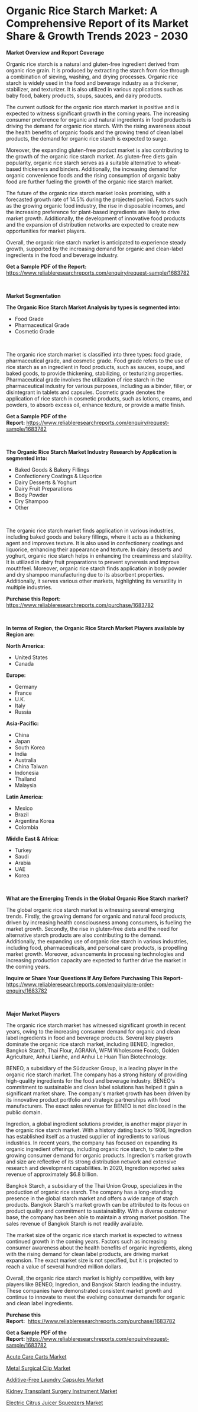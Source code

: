 <p><h1>Organic Rice Starch Market: A Comprehensive Report of its Market Share & Growth Trends 2023 - 2030</h1></p><p><strong>Market Overview and Report Coverage</strong></p>
<p><p>Organic rice starch is a natural and gluten-free ingredient derived from organic rice grain. It is produced by extracting the starch from rice through a combination of sieving, washing, and drying processes. Organic rice starch is widely used in the food and beverage industry as a thickener, stabilizer, and texturizer. It is also utilized in various applications such as baby food, bakery products, soups, sauces, and dairy products.</p><p>The current outlook for the organic rice starch market is positive and is expected to witness significant growth in the coming years. The increasing consumer preference for organic and natural ingredients in food products is driving the demand for organic rice starch. With the rising awareness about the health benefits of organic foods and the growing trend of clean label products, the demand for organic rice starch is expected to surge.</p><p>Moreover, the expanding gluten-free product market is also contributing to the growth of the organic rice starch market. As gluten-free diets gain popularity, organic rice starch serves as a suitable alternative to wheat-based thickeners and binders. Additionally, the increasing demand for organic convenience foods and the rising consumption of organic baby food are further fueling the growth of the organic rice starch market.</p><p>The future of the organic rice starch market looks promising, with a forecasted growth rate of 14.5% during the projected period. Factors such as the growing organic food industry, the rise in disposable incomes, and the increasing preference for plant-based ingredients are likely to drive market growth. Additionally, the development of innovative food products and the expansion of distribution networks are expected to create new opportunities for market players.</p><p>Overall, the organic rice starch market is anticipated to experience steady growth, supported by the increasing demand for organic and clean-label ingredients in the food and beverage industry.</p></p>
<p><strong>Get a Sample PDF of the Report:</strong> <a href="https://www.reliableresearchreports.com/enquiry/request-sample/1683782">https://www.reliableresearchreports.com/enquiry/request-sample/1683782</a></p>
<p>&nbsp;</p>
<p><strong>Market Segmentation</strong></p>
<p><strong>The Organic Rice Starch Market Analysis by types is segmented into:</strong></p>
<p><ul><li>Food Grade</li><li>Pharmaceutical Grade</li><li>Cosmetic Grade</li></ul></p>
<p>&nbsp;</p>
<p><p>The organic rice starch market is classified into three types: food grade, pharmaceutical grade, and cosmetic grade. Food grade refers to the use of rice starch as an ingredient in food products, such as sauces, soups, and baked goods, to provide thickening, stabilizing, or texturizing properties. Pharmaceutical grade involves the utilization of rice starch in the pharmaceutical industry for various purposes, including as a binder, filler, or disintegrant in tablets and capsules. Cosmetic grade denotes the application of rice starch in cosmetic products, such as lotions, creams, and powders, to absorb excess oil, enhance texture, or provide a matte finish.</p></p>
<p><strong>Get a Sample PDF of the Report:</strong>&nbsp;<a href="https://www.reliableresearchreports.com/enquiry/request-sample/1683782">https://www.reliableresearchreports.com/enquiry/request-sample/1683782</a></p>
<p>&nbsp;</p>
<p><strong>The Organic Rice Starch Market Industry Research by Application is segmented into:</strong></p>
<p><ul><li>Baked Goods & Bakery Fillings</li><li>Confectionery Coatings & Liquorice</li><li>Dairy Desserts & Yoghurt</li><li>Dairy Fruit Preparations</li><li>Body Powder</li><li>Dry Shampoo</li><li>Other</li></ul></p>
<p>&nbsp;</p>
<p><p>The organic rice starch market finds application in various industries, including baked goods and bakery fillings, where it acts as a thickening agent and improves texture. It is also used in confectionery coatings and liquorice, enhancing their appearance and texture. In dairy desserts and yoghurt, organic rice starch helps in enhancing the creaminess and stability. It is utilized in dairy fruit preparations to prevent syneresis and improve mouthfeel. Moreover, organic rice starch finds application in body powder and dry shampoo manufacturing due to its absorbent properties. Additionally, it serves various other markets, highlighting its versatility in multiple industries.</p></p>
<p><strong>Purchase this Report:</strong>&nbsp; <a href="https://www.reliableresearchreports.com/purchase/1683782">https://www.reliableresearchreports.com/purchase/1683782</a></p>
<p>&nbsp;</p>
<p><strong>In terms of Region, the Organic Rice Starch Market Players available by Region are:</strong></p>
<p>
    <p> <strong> North America: </strong>
        <ul>
            <li>United States</li>
            <li>Canada</li>
        </ul>
        </p> 
    <p> <strong> Europe: </strong>
        <ul>
            <li>Germany</li>
            <li>France</li>
            <li>U.K.</li>
            <li>Italy</li>
            <li>Russia</li>
        </ul>
        </p> 
    <p> <strong> Asia-Pacific: </strong>
        <ul>
            <li>China</li>
            <li>Japan</li>
            <li>South Korea</li>
            <li>India</li>
            <li>Australia</li>
            <li>China Taiwan</li>
            <li>Indonesia</li>
            <li>Thailand</li>
            <li>Malaysia</li>
        </ul>
        </p> 
    <p> <strong> Latin America: </strong>
        <ul>
            <li>Mexico</li>
            <li>Brazil</li>
            <li>Argentina Korea</li>
            <li>Colombia</li>
        </ul>
        </p> 
    <p> <strong> Middle East & Africa: </strong>
        <ul>
            <li>Turkey</li>
            <li>Saudi</li>
            <li>Arabia</li>
            <li>UAE</li>
            <li>Korea</li>
        </ul>
    </p>
    </p>
<p>&nbsp;</p>
<p><strong>What are the Emerging Trends in the Global Organic Rice Starch market?</strong></p>
<p><p>The global organic rice starch market is witnessing several emerging trends. Firstly, the growing demand for organic and natural food products, driven by increasing health consciousness among consumers, is fueling the market growth. Secondly, the rise in gluten-free diets and the need for alternative starch products are also contributing to the demand. Additionally, the expanding use of organic rice starch in various industries, including food, pharmaceuticals, and personal care products, is propelling market growth. Moreover, advancements in processing technologies and increasing production capacity are expected to further drive the market in the coming years.</p></p>
<p><strong>Inquire or Share Your Questions If Any Before Purchasing This Report</strong>- <a href="https://www.reliableresearchreports.com/enquiry/pre-order-enquiry/1683782">https://www.reliableresearchreports.com/enquiry/pre-order-enquiry/1683782</a></p>
<p>&nbsp;</p>
<p><strong>Major Market Players</strong></p>
<p><p>The organic rice starch market has witnessed significant growth in recent years, owing to the increasing consumer demand for organic and clean label ingredients in food and beverage products. Several key players dominate the organic rice starch market, including BENEO, Ingredion, Bangkok Starch, Thai Flour, AGRANA, WFM Wholesome Foods, Golden Agriculture, Anhui Lianhe, and Anhui Le Huan Tian Biotechnology.</p><p>BENEO, a subsidiary of the Südzucker Group, is a leading player in the organic rice starch market. The company has a strong history of providing high-quality ingredients for the food and beverage industry. BENEO's commitment to sustainable and clean label solutions has helped it gain a significant market share. The company's market growth has been driven by its innovative product portfolio and strategic partnerships with food manufacturers. The exact sales revenue for BENEO is not disclosed in the public domain.</p><p>Ingredion, a global ingredient solutions provider, is another major player in the organic rice starch market. With a history dating back to 1906, Ingredion has established itself as a trusted supplier of ingredients to various industries. In recent years, the company has focused on expanding its organic ingredient offerings, including organic rice starch, to cater to the growing consumer demand for organic products. Ingredion's market growth and size are reflective of its strong distribution network and extensive research and development capabilities. In 2020, Ingredion reported sales revenue of approximately $6.8 billion.</p><p>Bangkok Starch, a subsidiary of the Thai Union Group, specializes in the production of organic rice starch. The company has a long-standing presence in the global starch market and offers a wide range of starch products. Bangkok Starch's market growth can be attributed to its focus on product quality and commitment to sustainability. With a diverse customer base, the company has been able to maintain a strong market position. The sales revenue of Bangkok Starch is not readily available.</p><p>The market size of the organic rice starch market is expected to witness continued growth in the coming years. Factors such as increasing consumer awareness about the health benefits of organic ingredients, along with the rising demand for clean label products, are driving market expansion. The exact market size is not specified, but it is projected to reach a value of several hundred million dollars.</p><p>Overall, the organic rice starch market is highly competitive, with key players like BENEO, Ingredion, and Bangkok Starch leading the industry. These companies have demonstrated consistent market growth and continue to innovate to meet the evolving consumer demands for organic and clean label ingredients.</p></p>
<p><strong>Purchase this Report:</strong>&nbsp;&nbsp;<a href="https://www.reliableresearchreports.com/purchase/1683782">https://www.reliableresearchreports.com/purchase/1683782</a></p>
<p></p>
<p><strong>Get a Sample PDF of the Report:</strong>&nbsp;<a href="https://www.reliableresearchreports.com/enquiry/request-sample/1683782">https://www.reliableresearchreports.com/enquiry/request-sample/1683782</a></p>
<p><p><a href="https://www.linkedin.com/pulse/acute-care-carts-market-insights-players-forecast-till-2030-tsk8e/">Acute Care Carts Market</a></p><p><a href="https://www.linkedin.com/pulse/metal-surgical-clip-market-size-growth-segmentation-5evge/">Metal Surgical Clip Market</a></p><p><a href="https://medium.com/@evalynkoepp98698/additive-free-laundry-capsules-market-trends-forecast-and-competitive-analysis-to-2030-b327ac8f4b3e">Additive-Free Laundry Capsules Market</a></p><p><a href="https://www.linkedin.com/pulse/kidney-transplant-surgery-instrument-market-size-growth-jopie/">Kidney Transplant Surgery Instrument Market</a></p><p><a href="https://medium.com/@drakesporer988/electric-citrus-juicer-squeezers-market-size-cagr-trends-2024-2030-eeed3c0ef859">Electric Citrus Juicer Squeezers Market</a></p></p>